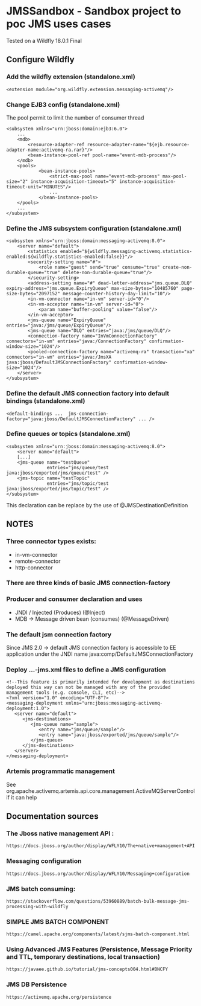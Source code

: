 # JMSSandbox - Sandbox project to poc JMS uses cases

Tested on a Wildfly 18.0.1 Final

## Configure Wildfly

### Add the wildfly extension (standalone.xml)

	<extension module="org.wildfly.extension.messaging-activemq"/>
	
### Change EJB3 config (standalone.xml)
The pool permit to limit the number of consumer thread

	<subsystem xmlns="urn:jboss:domain:ejb3:6.0">
		...
		<mdb>
			<resource-adapter-ref resource-adapter-name="${ejb.resource-adapter-name:activemq-ra.rar}"/>
			<bean-instance-pool-ref pool-name="event-mdb-process"/>
		</mdb>
		<pools>
                <bean-instance-pools>
					<strict-max-pool name="event-mdb-process" max-pool-size="2" instance-acquisition-timeout="5" instance-acquisition-timeout-unit="MINUTES"/>
					...
				</bean-instance-pools>
		</pools>
		...
	</subsystem>

### Define the JMS subsystem configuration (standalone.xml)

	<subsystem xmlns="urn:jboss:domain:messaging-activemq:8.0">
		<server name="default">
			<statistics enabled="${wildfly.messaging-activemq.statistics-enabled:${wildfly.statistics-enabled:false}}"/>
			<security-setting name="#">
				<role name="guest" send="true" consume="true" create-non-durable-queue="true" delete-non-durable-queue="true"/>
			</security-setting>
			<address-setting name="#" dead-letter-address="jms.queue.DLQ" expiry-address="jms.queue.ExpiryQueue" max-size-bytes="10485760" page-size-bytes="2097152" message-counter-history-day-limit="10"/>
			<in-vm-connector name="in-vm" server-id="0"/>
			<in-vm-acceptor name="in-vm" server-id="0">
				<param name="buffer-pooling" value="false"/>
			</in-vm-acceptor>
			<jms-queue name="ExpiryQueue" entries="java:/jms/queue/ExpiryQueue"/>
			<jms-queue name="DLQ" entries="java:/jms/queue/DLQ"/>
			<connection-factory name="InVmConnectionFactory" connectors="in-vm" entries="java:/ConnectionFactory" confirmation-window-size="1024"/>
			<pooled-connection-factory name="activemq-ra" transaction="xa" connectors="in-vm" entries="java:/JmsXA java:jboss/DefaultJMSConnectionFactory" confirmation-window-size="1024"/>
		</server>
	</subsystem>
	
### Define the default JMS connection factory into default bindings (standalone.xml)
	<default-bindings ...  jms-connection-factory="java:jboss/DefaultJMSConnectionFactory" ... />

### Define queues or topics (standalone.xml)

	<subsystem xmlns="urn:jboss:domain:messaging-activemq:8.0">
		<server name="default">
		[...]
		<jms-queue name="testQueue"
				   entries="jms/queue/test java:jboss/exported/jms/queue/test" />
		<jms-topic name="testTopic"
				   entries="jms/topic/test java:jboss/exported/jms/topic/test" />
	</subsystem>
	
This declaration can be replace by the use of @JMSDestinationDefinition

## NOTES

### Three connector types exists:
 * in-vm-connector
 * remote-connector
 * http-connector
 
### There are three kinds of basic JMS connection-factory

### Producer and consumer declaration and uses
 * JNDI / Injected (Produces) (@Inject)
 * MDB -> Message driven bean (consumes) (@MessageDriven)

### The default jsm connection factory
Since JMS 2.0 -> default JMS connection factory is accessible to EE application under the JNDI name java:comp/DefaultJMSConnectionFactory

### Deploy ...-jms.xml files to define a JMS configuration

	<!--This feature is primarily intended for development as destinations deployed this way can not be managed with any of the provided management tools (e.g. console, CLI, etc)-->
	<?xml version="1.0" encoding="UTF-8"?>
	<messaging-deployment xmlns="urn:jboss:messaging-activemq-deployment:1.0">
	   <server name="default">
		  <jms-destinations>
			 <jms-queue name="sample">
				<entry name="jms/queue/sample"/>
				<entry name="java:jboss/exported/jms/queue/sample"/>
			 </jms-queue>
		  </jms-destinations>
	   </server>
	</messaging-deployment>

### Artemis programmatic management
See org.apache.activemq.artemis.api.core.management.ActiveMQServerControl if it can help

## Documentation sources

### The Jboss native management API :
	https://docs.jboss.org/author/display/WFLY10/The+native+management+API

### Messaging configuration
	https://docs.jboss.org/author/display/WFLY10/Messaging+configuration
	
### JMS batch consuming:
	https://stackoverflow.com/questions/53960889/batch-bulk-message-jms-processing-with-wildfly

### SIMPLE JMS BATCH COMPONENT
    https://camel.apache.org/components/latest/sjms-batch-component.html
    
### Using Advanced JMS Features (Persistence, Message Priority and TTL, temporary destinations, local transaction)
    https://javaee.github.io/tutorial/jms-concepts004.html#BNCFY
    
### JMS DB Persistence
    https://activemq.apache.org/persistence